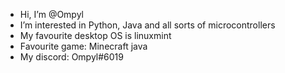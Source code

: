 - Hi, I’m @Ompyl
- I’m interested in Python, Java and all sorts of microcontrollers
- My favourite desktop OS is linuxmint
- Favourite game: Minecraft java
- My discord: Ompyl#6019

<!---
Ompyl/Ompyl is a ✨ special ✨ repository because its `README.md` (this file) appears on your GitHub profile.
You can click the Preview link to take a look at your changes.
--->
